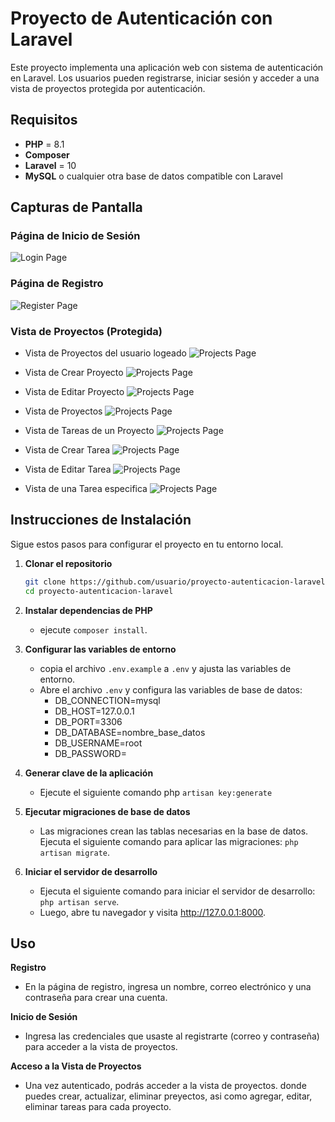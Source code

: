 # Proyecto de Autenticación con Laravel

Este proyecto implementa una aplicación web con sistema de autenticación en Laravel. Los usuarios pueden registrarse, iniciar sesión y acceder a una vista de proyectos protegida por autenticación.

## Requisitos

- **PHP** = 8.1
- **Composer**
- **Laravel** = 10
- **MySQL** o cualquier otra base de datos compatible con Laravel

## Capturas de Pantalla

### Página de Inicio de Sesión
![Login Page](public/screenshots/login.png)

### Página de Registro
![Register Page](public/screenshots/register.png)

### Vista de Proyectos (Protegida)

  * Vista de Proyectos del usuario logeado
![Projects Page](public/screenshots/projects.png)

  * Vista de Crear Proyecto
    ![Projects Page](public/screenshots/project_create.png)

  * Vista de Editar Proyecto
    ![Projects Page](public/screenshots/edit_project.png)

  * Vista de Proyectos
    ![Projects Page](public/screenshots/project_detail.png)

  * Vista de Tareas de un Proyecto
    ![Projects Page](public/screenshots/tasks_project.png)

  * Vista de Crear Tarea
    ![Projects Page](public/screenshots/create_task.png)

  * Vista de Editar Tarea
    ![Projects Page](public/screenshots/edit_task.png)

  * Vista de una Tarea especifica
    ![Projects Page](public/screenshots/task_detail.png)

## Instrucciones de Instalación

Sigue estos pasos para configurar el proyecto en tu entorno local.

1. **Clonar el repositorio**

   ```bash
   git clone https://github.com/usuario/proyecto-autenticacion-laravel.git
   cd proyecto-autenticacion-laravel

2. **Instalar dependencias de PHP**

   - ejecute `composer install`.

3. **Configurar las variables de entorno**
   
   - copia el archivo `.env.example` a `.env` y ajusta las variables de entorno.
   - Abre el archivo `.env` y configura las variables de base de datos:
       - DB_CONNECTION=mysql
       - DB_HOST=127.0.0.1
       - DB_PORT=3306
       - DB_DATABASE=nombre_base_datos
       - DB_USERNAME=root
       - DB_PASSWORD=
  
4. **Generar clave de la aplicación**
   
   - Ejecute el siguiente comando php `artisan key:generate`
  
5. **Ejecutar migraciones de base de datos**
   
   - Las migraciones crean las tablas necesarias en la base de datos. Ejecuta el siguiente comando para aplicar las migraciones: `php artisan migrate`.
  
6. **Iniciar el servidor de desarrollo**
   
   - Ejecuta el siguiente comando para iniciar el servidor de desarrollo: `php artisan serve`.
   - Luego, abre tu navegador y visita http://127.0.0.1:8000.


## **Uso**

**Registro**

   - En la página de registro, ingresa un nombre, correo electrónico y una contraseña para crear una cuenta.

**Inicio de Sesión**

  - Ingresa las credenciales que usaste al registrarte (correo y contraseña) para acceder a la vista de proyectos.

**Acceso a la Vista de Proyectos**

  - Una vez autenticado, podrás acceder a la vista de proyectos. donde puedes crear, actualizar, eliminar preyectos, asi como agregar, editar, eliminar tareas para cada proyecto.
